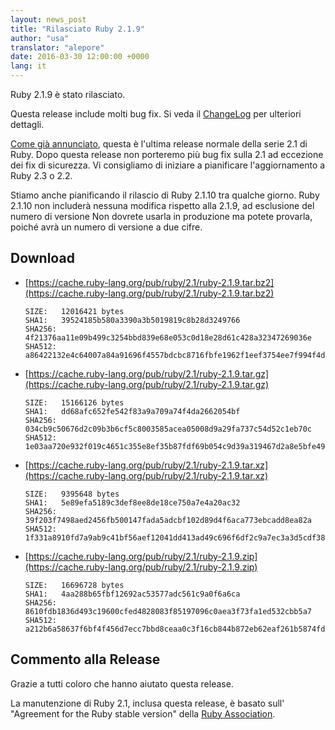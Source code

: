 ```yaml
---
layout: news_post
title: "Rilasciato Ruby 2.1.9"
author: "usa"
translator: "alepore"
date: 2016-03-30 12:00:00 +0000
lang: it
---
```


Ruby 2.1.9 è stato rilasciato.

Questa release include molti bug fix.
Si veda il [ChangeLog](https://svn.ruby-lang.org/repos/ruby/tags/v2_1_9/ChangeLog)
per ulteriori dettagli.

[Come già annunciato](https://www.ruby-lang.org/it/news/2016/02/24/support-plan-of-ruby-2-0-0-and-2-1/),
questa è l'ultima release normale della serie 2.1 di Ruby.
Dopo questa release non porteremo più bug fix sulla 2.1 ad eccezione dei fix di
sicurezza.
Vi consigliamo di iniziare a pianificare l'aggiornamento a Ruby 2.3 o 2.2.

Stiamo anche pianificando il rilascio di Ruby 2.1.10 tra qualche giorno.
Ruby 2.1.10 non includerà nessuna modifica rispetto alla 2.1.9, ad esclusione
del numero di versione
Non dovrete usarla in produzione ma potete provarla, poiché avrà un numero di
versione a due cifre.

## Download

* [https://cache.ruby-lang.org/pub/ruby/2.1/ruby-2.1.9.tar.bz2](https://cache.ruby-lang.org/pub/ruby/2.1/ruby-2.1.9.tar.bz2)

      SIZE:   12016421 bytes
      SHA1:   39524185b580a3390a3b5019819c8b28d3249766
      SHA256: 4f21376aa11e09b499c3254bbd839e68e053c0d18e28d61c428a32347269036e
      SHA512: a86422132e4c64007a84a91696f4557bdcbc8716fbfe1962f1eef3754ee7f994f4de0b5b7e7231c25057515767040d5c4af33339750b6db15744662e9bd24f38

* [https://cache.ruby-lang.org/pub/ruby/2.1/ruby-2.1.9.tar.gz](https://cache.ruby-lang.org/pub/ruby/2.1/ruby-2.1.9.tar.gz)

      SIZE:   15166126 bytes
      SHA1:   dd68afc652fe542f83a9a709a74f4da2662054bf
      SHA256: 034cb9c50676d2c09b3b6cf5c8003585acea05008d9a29fa737c54d52c1eb70c
      SHA512: 1e03aa720e932f019c4651c355e8ef35b87fdf69b054c9d39a319467d2a8e5bfe4995cbacd9add36b832c77761a47c9d1040f00e856ad5888d69ec7221455e35

* [https://cache.ruby-lang.org/pub/ruby/2.1/ruby-2.1.9.tar.xz](https://cache.ruby-lang.org/pub/ruby/2.1/ruby-2.1.9.tar.xz)

      SIZE:   9395648 bytes
      SHA1:   5e89efa5189c3def8ee8de18ce750a7e4a20ac32
      SHA256: 39f203f7498aed2456fb500147fada5adcbf102d89d4f6aca773ebcadd8ea82a
      SHA512: 1f331a8910fd7a9ab9c41bf56aef12041dd413ad49c696f6df2c9a7ec3a3d5cdf383f2a3d30949ea37b8ecb39f50355e526412b36ed4e07b60733d9db4d2bd14

* [https://cache.ruby-lang.org/pub/ruby/2.1/ruby-2.1.9.zip](https://cache.ruby-lang.org/pub/ruby/2.1/ruby-2.1.9.zip)

      SIZE:   16696728 bytes
      SHA1:   4aa288b65fbf12692ac53577adc561c9a0f6a6ca
      SHA256: 8610fdb1836d493c19600cfed4828083f85197096c0aea3f73fa1ed532cbb5a7
      SHA512: a212b6a58637f6bf4f456d7ecc7bbd8ceaa0c3f16cb844b872eb62eaf261b5874fdb79705241d05a356fcdc1d3fdd8a94fcd8e6ca62190e9f544c8f45a9f41af

## Commento alla Release

Grazie a tutti coloro che hanno aiutato questa release.

La manutenzione di Ruby 2.1, inclusa questa release, è basato sull' "Agreement
for the Ruby stable version" della [Ruby Association](http://www.ruby.or.jp/).
